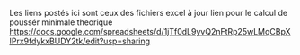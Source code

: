 Les liens postés ici sont ceux des fichiers excel à jour
lien pour le calcul de poussér minimale theorique
https://docs.google.com/spreadsheets/d/1jTf0dL9yvQ2nFtRp25wLMqCBpXIPrx9fdykxBUDY2tk/edit?usp=sharing
